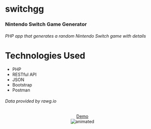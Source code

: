 # switchgg
### Nintendo Switch Game Generator
###### PHP app that generates a random Nintendo Switch game with details

# Technologies Used
- PHP
- RESTful API
- JSON
- Bootstrap
- Postman

###### Data provided by rawg.io

<p align="center">
    <a href="https://tshedrick.com/color-game/colorgame.html">Demo</a><br>
    <img src="https://media.giphy.com/media/bLfVcOBkS531uL5NlJ/giphy-downsized-large.gif" alt="animated">
<p>
